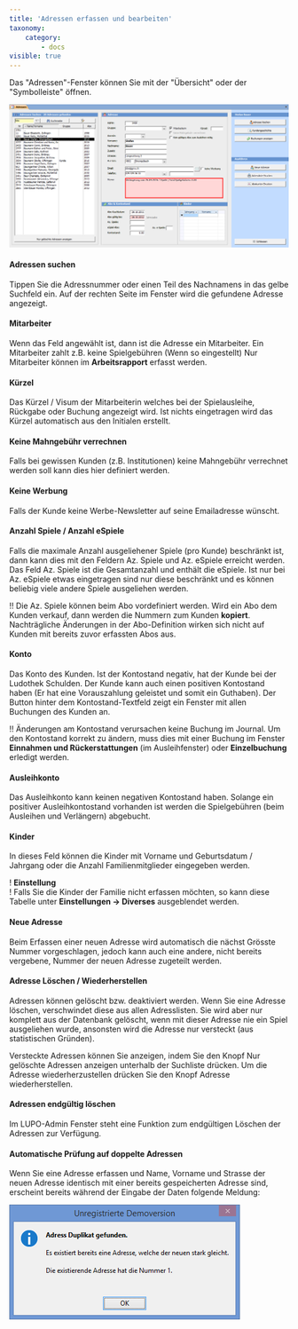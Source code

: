 ```yaml
---
title: 'Adressen erfassen und bearbeiten'
taxonomy:
    category:
        - docs
visible: true
---
```


Das "Adressen"-Fenster können Sie mit der "Übersicht" oder der "Symbolleiste" öffnen.

![adressen-erfassen-bearbeiten](../../images/adressen-erfassen-bearbeiten.png)

#### Adressen suchen

Tippen Sie die Adressnummer oder einen Teil des Nachnamens in das gelbe Suchfeld ein. Auf der rechten Seite im Fenster wird die gefundene Adresse angezeigt.

#### Mitarbeiter

Wenn das Feld angewählt ist, dann ist die Adresse ein Mitarbeiter. Ein Mitarbeiter zahlt z.B. keine Spielgebühren (Wenn so eingestellt) Nur Mitarbeiter können im **Arbeitsrapport** erfasst werden.

#### Kürzel

Das Kürzel / Visum der Mitarbeiterin welches bei der Spielausleihe, Rückgabe oder Buchung angezeigt wird. Ist nichts eingetragen wird das Kürzel automatisch aus den Initialen erstellt.

#### Keine Mahngebühr verrechnen

Falls bei gewissen Kunden (z.B. Institutionen) keine Mahngebühr verrechnet werden soll kann dies hier definiert werden.

#### Keine Werbung

Falls der Kunde keine Werbe-Newsletter auf seine Emailadresse wünscht.

#### Anzahl Spiele / Anzahl eSpiele

Falls die maximale Anzahl ausgeliehener Spiele (pro Kunde) beschränkt ist, dann kann dies mit den Feldern Az. Spiele und Az. eSpiele erreicht werden. Das Feld Az. Spiele ist die Gesamtanzahl und enthält die eSpiele. Ist nur bei Az. eSpiele etwas eingetragen sind nur diese beschränkt und es können beliebig viele andere Spiele ausgeliehen werden.

!! Die Az. Spiele können beim Abo vordefiniert werden. Wird ein Abo dem Kunden verkauf, dann werden die Nummern zum Kunden **kopiert**. Nachträgliche Änderungen in der Abo-Definition wirken sich nicht auf Kunden mit bereits zuvor erfassten Abos aus.

#### Konto

Das Konto des Kunden. Ist der Kontostand negativ, hat der Kunde bei der Ludothek Schulden. Der Kunde kann auch einen positiven Kontostand haben (Er hat eine Vorauszahlung geleistet und somit ein Guthaben). Der Button hinter dem Kontostand-Textfeld zeigt ein Fenster mit allen Buchungen des Kunden an.


!! Änderungen am Kontostand verursachen keine Buchung im Journal. Um den Kontostand korrekt zu ändern, muss dies mit einer Buchung im Fenster **Einnahmen und Rückerstattungen** (im Ausleihfenster) oder **Einzelbuchung** erledigt werden.

#### Ausleihkonto

Das Ausleihkonto kann keinen negativen Kontostand haben. Solange ein positiver Ausleihkontostand vorhanden ist werden die Spielgebühren (beim Ausleihen und Verlängern) abgebucht.

#### Kinder

In dieses Feld können die Kinder mit Vorname und Geburtsdatum / Jahrgang oder die Anzahl Familienmitglieder eingegeben werden.


! **Einstellung**  
! Falls Sie die Kinder der Familie nicht erfassen möchten, so kann diese Tabelle unter **Einstellungen → Diverses** ausgeblendet werden.

#### Neue Adresse

Beim Erfassen einer neuen Adresse wird automatisch die nächst Grösste Nummer vorgeschlagen, jedoch kann auch eine andere, nicht bereits vergebene, Nummer der neuen Adresse zugeteilt werden.

#### Adresse Löschen / Wiederherstellen

Adressen können gelöscht bzw. deaktiviert werden. Wenn Sie eine Adresse löschen, verschwindet diese aus allen Adresslisten. Sie wird aber nur komplett aus der Datenbank gelöscht, wenn mit dieser Adresse nie ein Spiel ausgeliehen wurde, ansonsten wird die Adresse nur versteckt (aus statistischen Gründen).

Versteckte Adressen können Sie anzeigen, indem Sie den Knopf <span class="btn-lupo">Nur gelöschte Adressen anzeigen</span> unterhalb der Suchliste drücken. Um die Adresse wiederherzustellen drücken Sie den Knopf <span class="btn-lupo">Adresse wiederherstellen</span>.

#### Adressen endgültig löschen

Im LUPO-Admin Fenster steht eine Funktion zum endgültigen Löschen der Adressen zur Verfügung.

#### Automatische Prüfung auf doppelte Adressen

Wenn Sie eine Adresse erfassen und Name, Vorname und Strasse der neuen Adresse identisch mit einer bereits gespeicherten Adresse sind, erscheint bereits während der Eingabe der Daten folgende Meldung:

![adress-duplikat](../../images/adress-duplikat.png)
